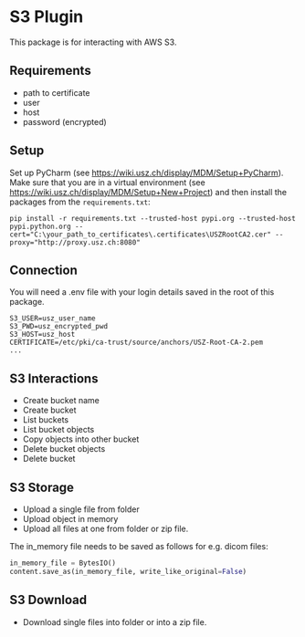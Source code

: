 # S3 Plugin

This package is for interacting with AWS S3.

## Requirements
- path to certificate
- user
- host
- password (encrypted)

## Setup
Set up PyCharm (see https://wiki.usz.ch/display/MDM/Setup+PyCharm). 
Make sure that you are in a virtual environment (see https://wiki.usz.ch/display/MDM/Setup+New+Project) and then install the packages from the `requirements.txt`:
```shell
pip install -r requirements.txt --trusted-host pypi.org --trusted-host pypi.python.org --cert="C:\your_path_to_certificates\.certificates\USZRootCA2.cer" --proxy="http://proxy.usz.ch:8080"
```

## Connection
You will need a .env file with your login details saved in the root of this package.
```text
S3_USER=usz_user_name
S3_PWD=usz_encrypted_pwd
S3_HOST=usz_host
CERTIFICATE=/etc/pki/ca-trust/source/anchors/USZ-Root-CA-2.pem
...
```
## S3 Interactions
- Create bucket name
- Create bucket
- List buckets
- List bucket objects
- Copy objects into other bucket
- Delete bucket objects
- Delete bucket

## S3 Storage
- Upload a single file from folder 
- Upload object in memory
- Upload all files at one from folder or zip file.

The in_memory file needs to be saved as follows for e.g. dicom files:
```python
in_memory_file = BytesIO()
content.save_as(in_memory_file, write_like_original=False)
```

## S3 Download
- Download single files into folder or into a zip file.